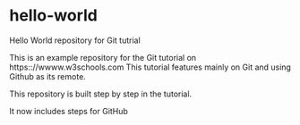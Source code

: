 # hello-world
Hello World repository for Git tutrial

This is an example repository for the Git tutorial on https:://wwww.w3schools.com
This tutorial features mainly on Git and using Github as its remote.

This repository is built step by step in the tutorial.

It now includes steps for GitHub
